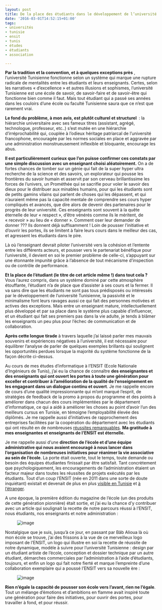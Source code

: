 ```yaml
---
layout: post
title: De la place des étudiants dans le développement de l’université Tunisienne
date: '2016-03-01T14:52:15+01:00'
tags:
- universités
- tunisie
- ensit
- tunis
- études
- étudiants
- association

---
```

 **Par la tradition et la convention, et à quelques exceptions près** , l’université Tunisienne&nbsp;fonctionne selon un système qui marque une rupture radicale de mentalités entre les étudiants et leurs enseignants. Certes, selon les narratives «&nbsp;d’excellence&nbsp;» et autres illusions et sophismes, l’université Tunisienne est une école de savoir, de savoir-faire et de savoir-être qui fonctionne bien comme il faut. Mais tout étudiant qui a passé ses années dans les couloirs d’une école ou faculté Tunisienne saura que ce n’est que rarement vrai.

**Le fond du problème, à mon avis, est plutôt culturel et structurel&nbsp;** : la hiérarchie universitaire avec ses fameux titres (assistant, agrégé, technologue, professeur, etc..) s’est mutée en une hiérarchie d’irréprochabilité qui, couplée à l’odieux héritage patriarcal de l’université francophone, encouragée par les normes sociales en place et aggravée par une administration monstrueusement inflexible et bloquante, encourage les abus.

**Il est particulièrement curieux que l’on puisse confirmer ces constats par une simple discussion avec un enseignant choisi aléatoirement.** On a de fortes chances de tomber sur un génie qui fait de la super hyper ultra recherche de la science et des savoirs, un explorateur qui pousse les frontières du savoir humain et asservit par son cerveau brillantissime les forces de l’univers, un Prométhée qui se sacrifie pour voler le savoir des dieux pour le distribuer aux minables humains, pour qui les étudiants sont de petits gamins vilains qui parlent de choses qui les dépassent, et qui n’auraient même pas la capacité mentale de comprendre ses cours hyper compliqués et avancés, que dire alors de devenir des partenaires pour le progrès de leur université. Ces enseignants sont souvent à la quête éternelle de leur «&nbsp;respect&nbsp;», d’être vénérés comme ils le méritent, de «&nbsp;recevoir&nbsp;» au lieu de «&nbsp;donner&nbsp;». Comment oser leur demander de donner&nbsp;??? Ils donnent déjà suffisamment&nbsp;! Loin de pousser l’initiative et d’ouvrir les portes, ils se limitent à faire leurs cours dans le meilleur des cas, et agressent les étudiants dans le pire.

Là où l’enseignant devrait piloter l’université vers la cohésion et l’entente entre les différents acteurs, et pousser vers le partenariat bénéfique pour l’université, il devient en soi le premier problème de celle-ci, s’appuyant sur une étonnante impunité grâce à l’absence de tout mécanisme d’inspection ou de contrôle de performance.

**Et la place de l’étudiant (le titre de cet article même&nbsp;!) dans tout cela&nbsp;?** Vous l’aurez compris, dans un système dominé par cette atmosphère étouffante, l’étudiant n’a de place que d’assister à ses cours et la fermer. Il va sans dire que les étudiants ne sont pas tous prédisposés ou intéressés par le développement de l’université Tunisienne, la passivité et le minimalisme font leurs ravages aussi ce qui fait des personnes motivées et actives des exceptions. Mais entre un enseignant mature, intellectuellement plus développé et par sa place dans le système plus capable d’influencer, et un étudiant qui fait ses premiers pas dans la vie adulte, je tends à blâmer les enseignants un peu plus pour l’échec de communication et de collaboration.

**Après cette longue tirade** à travers laquelle j’ai laissé parler mes mauvais souvenirs et expériences négatives à l’université, il est nécessaire pour équilibrer l’analyse de parler de quelques exemples brillants qui soulignent les opportunités perdues lorsque la majorité du système fonctionne de la façon décrite ci-dessus.

Au cours de mes études d’informatique à l’ENSIT (Ecole Nationale d’Ingénieurs de Tunis), j’ai eu la chance de connaître **des enseignantes et des enseignants qui ont ouvert les portes à toute une génération pour exceller et contribuer à l’amélioration de la qualité de l’enseignement en les engageant dans un dialogue continu et ouvert**. Je me rappelle encore de cours d’une qualité impressionnante qui m’ont marqué l’esprit, de stratégies de feedback de la promo à propos du programme et des points à améliorer dans chacun des cours implémentées par le département d’informatique, ce qui a aidé à améliorer les choses au point d’avoir l’un des meilleurs cursus en Tunisie, en témoigne l’employabilité élevée des diplômés. Je me rappelle aussi d’initiatives de rapprochement des entreprises facilitées par la coopération du département avec les étudiants qui ont résulté en de nombreuses [réussites remarquables](https://www.facebook.com/media/set/?set=a.537278206389995.1073741846.296724067112078). **Ma gratitude à mes enseignantes et enseignants de l’ENSIT est éternelle.**

Je me rappelle aussi d’une **direction de l’école et d’une équipe administrative qui nous avaient encouragé à nous lancer dans l’organisation de nombreuses initiatives pour réanimer la vie associative au sein de l’école**. La porte était ouverte, tout le temps, toute demande ou besoin des équipes étudiantes finissait par être satisfait. Tant concrètement que psychologiquement, les encouragements de l’administration étaient un facteur majeur dans toutes les réussites de projets exécutés par les étudiants. Tout d’un coup l’ENSIT (née en 2011 dans une sorte de doute inquiétant) existait et devenait de plus en plus [visible en Tunisie](https://www.facebook.com/forumensitup/videos/539922599449913/) et [à l’étranger](https://www.facebook.com/mvtretour/posts/1557670477794694).

A une époque, la première édition du magazine de l’école (un des produits de cette génération pionnière) était sortie, et j’ai eu la chance d’y contribuer avec un article qui soulignait la recette de notre parcours réussi à l’ENSIT, nous étudiants, nos enseignants et notre administration&nbsp;:

<figure data-orig-width="825" data-orig-height="1169" class="tmblr-full"><img src="https://66.media.tumblr.com/792c43e8c66e03a15e62822a8121ebf1/tumblr_inline_o3d506Alky1sxoy8i_540.png" alt="image" data-orig-width="825" data-orig-height="1169"></figure>

Nostalgique que je suis, jusqu’à ce jour, en passant par Bâb Alioua là où mon école se trouve, j’ai des frissons à la vue de ce merveilleux logo imposant de l’ENSIT, un logo qui illustre en soi la recette de réussite de notre dynamique, modèle à suivre pour l’université Tunisienne&nbsp;: design par un étudiant artiste de l’école, conception et dossier technique par un autre étudiant, démarches commerciales par l’administration à l’aide d’étudiants, toujours, et enfin un logo qui fait notre fierté et marque l’empreinte d’une collaboration exemplaire qui a poussé l’ENSIT vers sa nouvelle ère :

<figure data-orig-width="612" data-orig-height="612" class="tmblr-full"><img src="https://66.media.tumblr.com/ac3eaed754c3badecabb2a469022a3d1/tumblr_inline_o3d50b4ZyH1sxoy8i_540.jpg" alt="image" data-orig-width="612" data-orig-height="612"></figure>

**Rien n’égale la capacité de pousser son école vers l’avant, rien ne l’égale**. Tout un mélange d’émotions et d’ambitions en flamme avait inspiré toute une génération pour faire des initiatives, pour ouvrir des portes, pour travailler à fond, et pour réussir.

